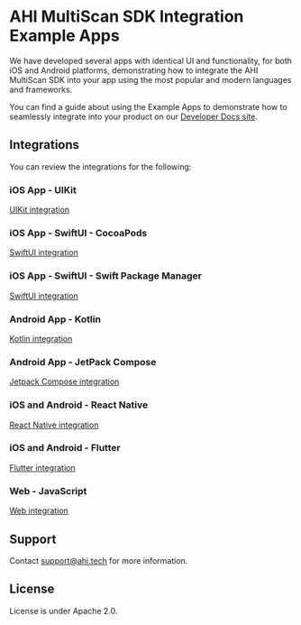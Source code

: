 # AHI MultiScan SDK Integration Example Apps
We have developed several apps with identical UI and functionality, for both iOS and Android platforms, demonstrating how to integrate the AHI MultiScan SDK into your app using the most popular and modern languages and frameworks. 

You can find a guide about using the Example Apps to demonstrate how to seamlessly integrate into your product on our [Developer Docs site](https://docs.advancedhumanimaging.io/).

## Integrations
You can review the integrations for the following:

### iOS App - UIKit
[UIKit integration](UIKit/README.md)

### iOS App - SwiftUI - CocoaPods
[SwiftUI integration](SwiftUI-CocoaPods/README.md)

### iOS App - SwiftUI - Swift Package Manager
[SwiftUI integration](SwiftUI-SPM/README.md)

### Android App - Kotlin 
[Kotlin integration](Kotlin/README.md)

### Android App - JetPack Compose
[Jetpack Compose integration](JetpackCompose/README.md)

### iOS and Android - React Native
[React Native integration](ReactNative/README.md)

### iOS and Android - Flutter
[Flutter integration](Flutter/README.md)

### Web - JavaScript
[Web integration](Web/README.md)

## Support
Contact support@ahi.tech for more information. 

## License
License is under Apache 2.0. 
